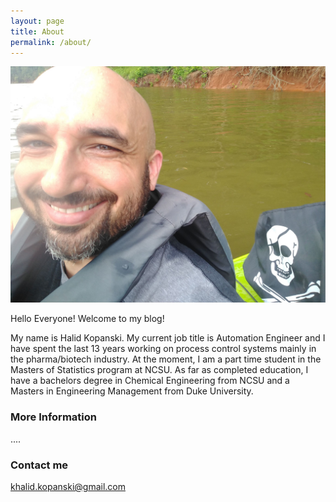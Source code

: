 ```yaml
---
layout: page
title: About
permalink: /about/
---
```


![image](https://raw.githubusercontent.com/hkopanski/hkopanski.github.io/master/images/IMG_20200805_145551142.jpg)

Hello Everyone! Welcome to my blog!

My name is Halid Kopanski. My current job title is Automation Engineer and I have spent the last 13 years working on process control systems mainly in the pharma/biotech industry. At the moment, I am a part time student in the Masters of Statistics program at NCSU. As far as completed education, I have a bachelors degree in Chemical Engineering from NCSU and a Masters in Engineering Management from Duke University.  

### More Information

....

### Contact me

[khalid.kopanski@gmail.com](mailto:khalid.kopanski@gmail.com)
